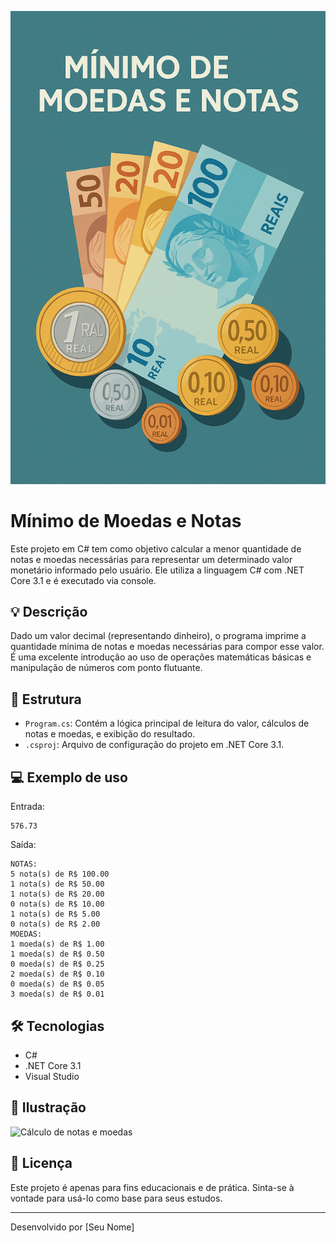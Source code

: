 ![Imagem do Projeto](projeto.png)

# Mínimo de Moedas e Notas

Este projeto em C# tem como objetivo calcular a menor quantidade de notas e moedas necessárias para representar um determinado valor monetário informado pelo usuário. Ele utiliza a linguagem C# com .NET Core 3.1 e é executado via console.

## 💡 Descrição

Dado um valor decimal (representando dinheiro), o programa imprime a quantidade mínima de notas e moedas necessárias para compor esse valor. É uma excelente introdução ao uso de operações matemáticas básicas e manipulação de números com ponto flutuante.

## 📂 Estrutura

- `Program.cs`: Contém a lógica principal de leitura do valor, cálculos de notas e moedas, e exibição do resultado.
- `.csproj`: Arquivo de configuração do projeto em .NET Core 3.1.

## 💻 Exemplo de uso

Entrada:
```
576.73
```

Saída:
```
NOTAS:
5 nota(s) de R$ 100.00
1 nota(s) de R$ 50.00
1 nota(s) de R$ 20.00
0 nota(s) de R$ 10.00
1 nota(s) de R$ 5.00
0 nota(s) de R$ 2.00
MOEDAS:
1 moeda(s) de R$ 1.00
1 moeda(s) de R$ 0.50
0 moeda(s) de R$ 0.25
2 moeda(s) de R$ 0.10
0 moeda(s) de R$ 0.05
3 moeda(s) de R$ 0.01
```

## 🛠️ Tecnologias

- C#
- .NET Core 3.1
- Visual Studio

## 📸 Ilustração

![Cálculo de notas e moedas](A_flat,_digital_illustration_represents_the_concep.png)

## 📄 Licença

Este projeto é apenas para fins educacionais e de prática. Sinta-se à vontade para usá-lo como base para seus estudos.

---

Desenvolvido por [Seu Nome]
